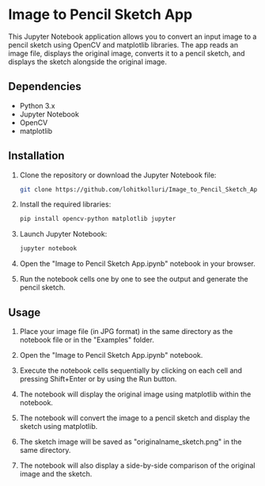 # Image to Pencil Sketch App

This Jupyter Notebook application allows you to convert an input image to a pencil sketch using OpenCV and matplotlib libraries. The app reads an image file, displays the original image, converts it to a pencil sketch, and displays the sketch alongside the original image.

## Dependencies

- Python 3.x
- Jupyter Notebook
- OpenCV
- matplotlib

## Installation

1. Clone the repository or download the Jupyter Notebook file:

   ```bash
   git clone https://github.com/lohitkolluri/Image_to_Pencil_Sketch_App.git
   ```

2. Install the required libraries:

   ```bash
   pip install opencv-python matplotlib jupyter
   ```

3. Launch Jupyter Notebook:

   ```bash
   jupyter notebook
   ```

4. Open the "Image to Pencil Sketch App.ipynb" notebook in your browser.

5. Run the notebook cells one by one to see the output and generate the pencil sketch.

## Usage

1. Place your image file (in JPG format) in the same directory as the notebook file or in the "Examples" folder.

2. Open the "Image to Pencil Sketch App.ipynb" notebook.

3. Execute the notebook cells sequentially by clicking on each cell and pressing Shift+Enter or by using the Run button.

4. The notebook will display the original image using matplotlib within the notebook.

5. The notebook will convert the image to a pencil sketch and display the sketch using matplotlib.

6. The sketch image will be saved as "originalname_sketch.png" in the same directory.

7. The notebook will also display a side-by-side comparison of the original image and the sketch.

